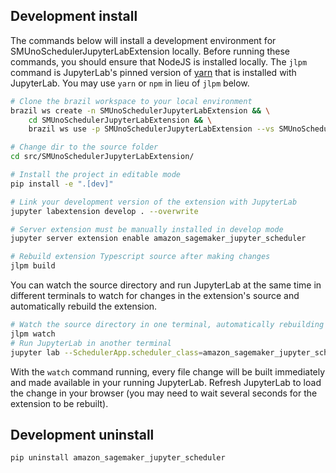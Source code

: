 

## Development install

The commands below will install a development environment for
SMUnoSchedulerJupyterLabExtension locally. Before running these commands, you should ensure that NodeJS is
installed locally. The `jlpm` command is JupyterLab's pinned version of
[yarn](https://yarnpkg.com/) that is installed with JupyterLab. You may use
`yarn` or `npm` in lieu of `jlpm` below.

```bash
# Clone the brazil workspace to your local environment
brazil ws create -n SMUnoSchedulerJupyterLabExtension && \
    cd SMUnoSchedulerJupyterLabExtension && \
    brazil ws use -p SMUnoSchedulerJupyterLabExtension --vs SMUnoSchedulerJupyterLabExtension/development

# Change dir to the source folder
cd src/SMUnoSchedulerJupyterLabExtension/

# Install the project in editable mode
pip install -e ".[dev]"

# Link your development version of the extension with JupyterLab
jupyter labextension develop . --overwrite

# Server extension must be manually installed in develop mode
jupyter server extension enable amazon_sagemaker_jupyter_scheduler

# Rebuild extension Typescript source after making changes
jlpm build
```

You can watch the source directory and run JupyterLab at the same time in
different terminals to watch for changes in the extension's source and
automatically rebuild the extension.

```bash
# Watch the source directory in one terminal, automatically rebuilding when needed
jlpm watch
# Run JupyterLab in another terminal
jupyter lab --SchedulerApp.scheduler_class=amazon_sagemaker_jupyter_scheduler.scheduler.SageMakerScheduler --SchedulerApp.environment_manager_class=amazon_sagemaker_jupyter_scheduler.environments.SagemakerEnvironmentManager
```

With the `watch` command running, every file change will be built immediately
and made available in your running JupyterLab. Refresh JupyterLab to load the
change in your browser (you may need to wait several seconds for the extension
to be rebuilt).

## Development uninstall

```bash
pip uninstall amazon_sagemaker_jupyter_scheduler
```
